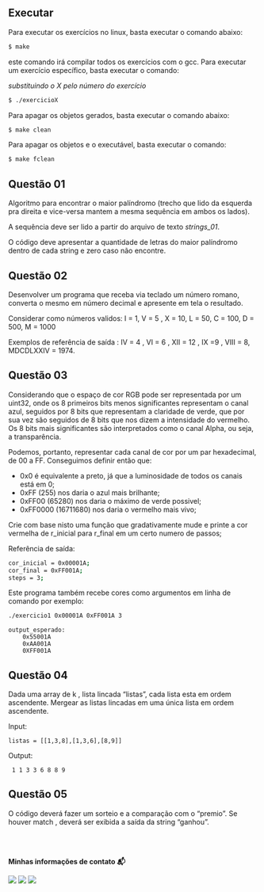 ## Executar

Para executar os exercícios no linux, basta executar o comando abaixo:

```bash
$ make
```

este comando irá compilar todos os exercícios com o gcc. Para executar um exercício específico, 
basta executar o comando:

*substituindo o X pelo número do exercício*

```bash
$ ./exercicioX
```

Para apagar os objetos gerados, basta executar o comando abaixo:

```bash
$ make clean
```

Para apagar os objetos e o executável, basta executar o comando:

```bash
$ make fclean
```

## Questão 01

Algoritmo para encontrar o maior palíndromo (trecho que lido da esquerda pra direita e vice-versa mantem a mesma sequência em ambos os lados).

A sequência deve ser lido a partir do arquivo de texto *strings_01*.

O código deve apresentar a quantidade de letras do maior palíndromo dentro de cada string e zero caso não encontre.

## Questão 02

Desenvolver um programa que receba via teclado um número romano, converta o mesmo em número decimal e apresente em tela o resultado.

Considerar como números validos: I = 1, V = 5 , X = 10, L = 50, C = 100, D = 500, M = 1000

Exemplos de referência de saída : IV = 4 , VI = 6 , XII = 12 , IX =9 , VIII = 8, MDCDLXXIV = 1974.

## Questão 03

Considerando que o espaço de cor RGB pode ser representada por um uint32, onde os 8 primeiros bits menos significantes representam o canal azul,
seguidos por 8 bits que representam a claridade de verde, que por sua vez são seguidos de 8 bits que nos dizem a intensidade do vermelho. Os 8 bits mais significantes são interpretados como o canal Alpha, ou seja, a transparência.

Podemos, portanto, representar cada canal de cor por um par hexadecimal, de 00 a FF. Conseguimos definir então que:

- 0x0 é equivalente a preto, já que a luminosidade de todos os canais está em 0; 
- 0xFF (255) nos daria o azul mais brilhante;
- 0xFF00 (65280) nos daria o máximo de verde possivel;
- 0xFF0000 (16711680) nos daria o vermelho mais vivo;

Crie com base nisto uma função que gradativamente mude e printe a cor vermelha de r_inicial para r_final em um certo numero de passos;

Referência de saída:

```bash
cor_inicial = 0x00001A; 
cor_final = 0xFF001A; 
steps = 3;
```

Este programa também recebe cores como argumentos em linha de comando
por exemplo:

```bash
./exercicio1 0x00001A 0xFF001A 3
```

```
output_esperado:
    0x55001A
    0xAA001A
    0XFF001A
```

## Questão 04

Dada uma array de k , lista lincada “listas”, cada lista esta em ordem ascendente. Mergear as listas lincadas em uma única lista em ordem ascendente.

Input: 

```
listas = [[1,3,8],[1,3,6],[8,9]] 
```

Output: 

``` 1 1 3 3 6 8 8 9```


## Questão 05

O código deverá fazer um sorteio e a comparação com o “premio”. Se houver match , deverá ser exibida a saída da string “ganhou”.

</br>
</br>
<p align=left> <b>Minhas informações de contato 📬</b></p>
<p align=left>
<a href="https://github.com/andersonhsporto" target="_blank"><img src="https://img.shields.io/badge/Github-181717?logo=Github&logoColor=white"/></a>  
<a href="mailto:anderson.higo2@gmail.com" target="_blank"><img src="https://img.shields.io/badge/Gmail-EA4335?logo=Gmail&logoColor=white"/></a>
<a href= "https://www.linkedin.com/in/andersonhsporto/"target="_blank"><img src="https://img.shields.io/badge/linkedin-%230077B5.svg?logo=linkedin&logoColor=white"/></a>